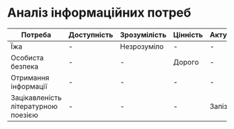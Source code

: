 # Аналіз інформаційних потреб
| Потреба | Доступність| Зрозумілість | Цінність | Актуальність |
| --- | --- | --- | --- | --- |
| Їжа | - | Незрозуміло | - | - |
| Особиста безпека | - | - | Дорого | - |
| Отримання інформації | - | - | - | - |
| Зацікавленість літературною поезією | - | - | - | Запізно |
